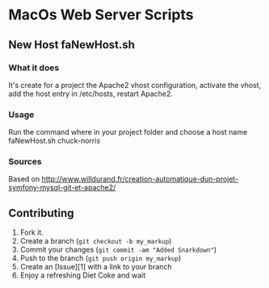 MacOs Web Server Scripts
========================

New Host faNewHost.sh
---------------------

### What it does

It's create for a project the Apache2 vhost configuration, activate the vhost, add the host entry in /etc/hosts, restart Apache2.

### Usage

Run the command where in your project folder and choose a host name
    faNewHost.sh chuck-norris

### Sources

Based on http://www.willdurand.fr/creation-automatique-dun-projet-symfony-mysql-git-et-apache2/

Contributing
------------

1. Fork it.
2. Create a branch (`git checkout -b my_markup`)
3. Commit your changes (`git commit -am "Added Snarkdown"`)
4. Push to the branch (`git push origin my_markup`)
5. Create an [Issue][1] with a link to your branch
6. Enjoy a refreshing Diet Coke and wait
